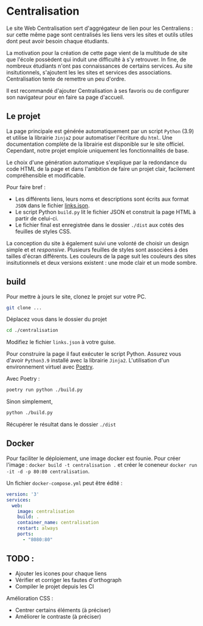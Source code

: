 # Centralisation

Le site Web Centralisation sert d'aggrégateur de lien pour les Centraliens : sur cette même page sont centralisés les liens vers les sites et outils utiles dont peut avoir besoin chaque étudiants.

La motivation pour la création de cette page vient de la multitude de site que l'école possèdent qui induit une difficulté à s'y retrouver. In fine, de nombreux étudiants n'ont pas connaissances de certains services. Au site insitutionnels, s'ajoutent les les sites et services des associations. Centralisation tente de remettre un peu d'ordre.

Il est recommandé d'ajouter Centralisation à ses favoris ou de configurer son navigateur pour en faire sa page d'accueil.

## Le projet

La page principale est générée automatiquement par un script `Python` (3.9) et utilise la librairie `Jinja2` pour automatiser l'écriture du `html`. Une documentation complète de la librairie est disponible sur le site officiel. Cependant, notre projet emploie uniquement les fonctionnalités de base.

Le choix d'une génération automatique s'explique par la redondance du code HTML de la page et dans l'ambition de faire un projet clair, facilement compréhensible et modificable. 

Pour faire bref : 
- Les différents liens, leurs noms et descriptions sont écrits aux format `JSON` dans le fichier [links.json](./links.json).
- Le script Python `build.py` lit le fichier JSON et construit la page HTML à partir de celui-ci.
- Le fichier final est enregistrée dans le dossier `./dist` aux cotés des feuilles de styles CSS.

La conception du site à également suivi une volonté de choisir un design simple et et *responsive*. Plusieurs feuilles de styles sont associées à des tailles d'écran différents. Les couleurs de la page suit les couleurs des sites insitutionnels et deux versions existent : une mode clair et un mode sombre.

## build

Pour mettre à jours le site, clonez le projet sur votre PC.

```bash
git clone ...
```

Déplacez vous dans le dossier du projet

```bash
cd ./centralisation
```

Modifiez le fichier `links.json` à votre guise.

Pour construire la page il faut exécuter le script Python. Assurez vous d'avoir `Python3.9` installé avec la librairie `Jinja2`. L'utilisation d'un environnement virtuel avec [Poetry](https://python-poetry.org/).

Avec Poetry :

```bash
poetry run python ./build.py
```

Sinon simplement, 

```bash
python ./build.py
```

Récupérer le résultat dans le dossier `./dist`

## Docker

Pour faciliter le déploiement, une image docker est founie. Pour créer l'image :  `docker build -t centralisation .` et créer le coneneur `docker run -it -d -p 80:80 centralisation`.

Un fichier `docker-compose.yml` peut être édité :

```yml
version: '3'
services:
  web:
    image: centralisation
    build: .
    container_name: centralisation
    restart: always
    ports:
      - "8080:80"
```

## TODO :
- Ajouter les icones pour chaque liens
- Vérifier et corriger les fautes d'orthograph
- Compiler le projet depuis les CI


Amélioration CSS :
- Centrer certains éléments (à préciser)
- Améliorer le contraste (à préciser)